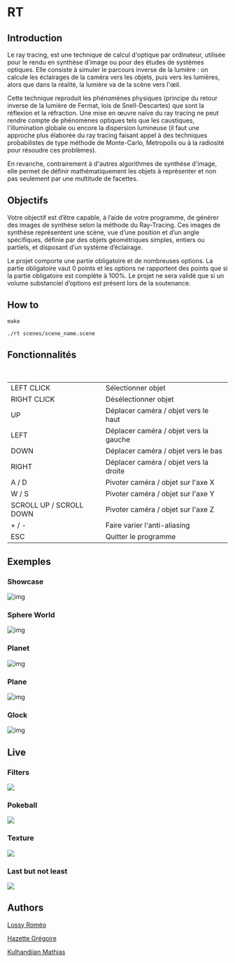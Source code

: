 # RT

## Introduction

  Le ray tracing, est une technique de calcul d'optique par ordinateur, utilisée pour le rendu en synthèse d'image ou pour des études de systèmes optiques. Elle consiste à simuler le parcours inverse de la lumière : on calcule les éclairages de la caméra vers les objets, puis vers les lumières, alors que dans la réalité, la lumière va de la scène vers l'œil.

  Cette technique reproduit les phénomènes physiques (principe du retour inverse de la lumière de Fermat, lois de Snell-Descartes) que sont la réflexion et la réfraction. Une mise en œuvre naïve du ray tracing ne peut rendre compte de phénomènes optiques tels que les caustiques, l'illumination globale ou encore la dispersion lumineuse (il faut une approche plus élaborée du ray tracing faisant appel à des techniques probabilistes de type méthode de Monte-Carlo, Metropolis ou à la radiosité pour résoudre ces problèmes).

En revanche, contrairement à d'autres algorithmes de synthèse d'image, elle permet de définir mathématiquement les objets à représenter et non pas seulement par une multitude de facettes.

## Objectifs

  Votre objectif est d’être capable, à l’aide de votre programme, de générer des images de synthèse selon la méthode du Ray-Tracing. Ces images de synthèse représentent une scène, vue d’une position et d’un angle spécifiques, définie par des objets géométriques simples, entiers ou partiels, et disposant d’un système d’éclairage.
  
  Le projet comporte une partie obligatoire et de nombreuses options. La partie obligatoire vaut 0 points et les options ne rapportent des points que si la partie obligatoire est complète à 100%. Le projet ne sera validé que si un volume substanciel d’options est présent lors de la soutenance.

## How to

```
make
```

```
./rt scenes/scene_name.scene
```

## Fonctionnalités

 <table>
   <tr>
       <td>LEFT CLICK</td>
       <td>Sélectionner objet</td>
   </tr>
   <tr>
       <td>RIGHT CLICK</td>
       <td>Désélectionner objet</td>
   </tr>
     <tr>
       <td>UP</td>
       <td>Déplacer caméra / objet vers le haut</td>
   </tr>
     <tr>
       <td>LEFT</td>
       <td>Déplacer caméra / objet vers la gauche</td>
   </tr>
     <tr>
       <td>DOWN</td>
       <td>Déplacer caméra / objet vers le bas</td>
   </tr>
     <tr>
       <td>RIGHT</td>
       <td>Déplacer caméra / objet vers la droite</td>
   </tr>
       <tr>
       <td>A / D</td>
       <td>Pivoter caméra / objet sur l'axe X</td>
   </tr>
       <tr>
       <td>W / S</td>
       <td>Pivoter caméra / objet sur l'axe Y</td>
   </tr>
       <tr>
       <td>SCROLL UP / SCROLL DOWN</td>
       <td>Pivoter caméra / objet sur l'axe Z</td>
   </tr>
     </tr>
       <tr>
       <td>+ / -</td>
       <td>Faire varier l'anti-aliasing</td>
   </tr>
        </tr>
       <tr>
       <td>ESC</td>
       <td>Quitter le programme</td>
   </tr>
</table>

## Exemples

### Showcase
![img](https://i.imgur.com/AZeZWBb.png)

### Sphere World
![img](https://i.imgur.com/P8zaw6g.png)

### Planet
![img](https://i.imgur.com/mBQM0oQ.png)

### Plane
![img](https://i.imgur.com/RnwoybS.png)

### Glock
![img](https://i.imgur.com/gsizqPg.png)

## Live

### Filters
![](https://media.giphy.com/media/g07eqj1eI189NG22MG/giphy.gif)

### Pokeball
![](https://media.giphy.com/media/5jYu1do9s68fyar9Kh/giphy.gif)

### Texture
![](https://media.giphy.com/media/2rAEVexWLWyYlFUPK1/giphy.gif)

### Last but not least
![](https://media.giphy.com/media/5zgZUjSL4Pmd6G8gEM/giphy.gif)

## Authors
[Lossy Roméo](https://github.com/Althis974)

[Hazette Grégoire](https://github.com/kryme07)

[Kulhandjian Mathias](https://github.com/Gozelin)
